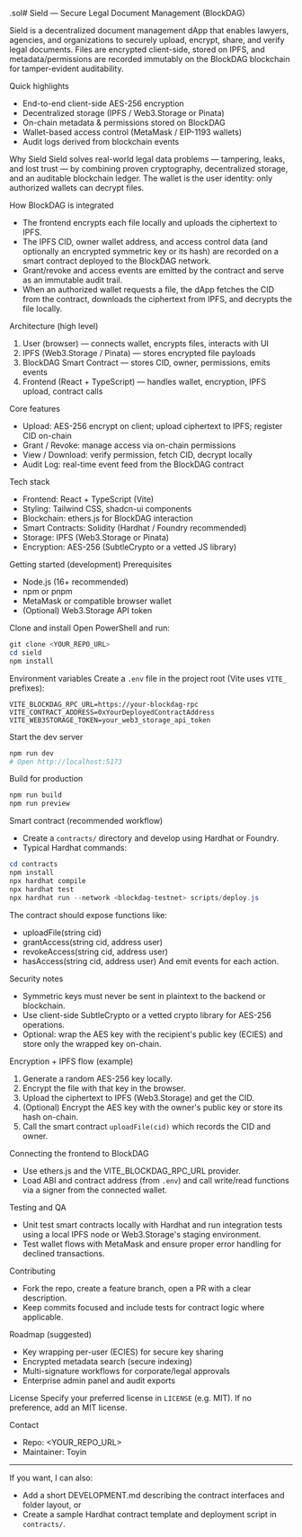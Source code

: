 .sol# Sield — Secure Legal Document Management (BlockDAG)

Sield is a decentralized document management dApp that enables lawyers, agencies, and organizations to securely upload, encrypt, share, and verify legal documents. Files are encrypted client-side, stored on IPFS, and metadata/permissions are recorded immutably on the BlockDAG blockchain for tamper-evident auditability.

Quick highlights
- End-to-end client-side AES-256 encryption
- Decentralized storage (IPFS / Web3.Storage or Pinata)
- On-chain metadata & permissions stored on BlockDAG
- Wallet-based access control (MetaMask / EIP-1193 wallets)
- Audit logs derived from blockchain events

Why Sield
Sield solves real-world legal data problems — tampering, leaks, and lost trust — by combining proven cryptography, decentralized storage, and an auditable blockchain ledger. The wallet is the user identity: only authorized wallets can decrypt files.

How BlockDAG is integrated
- The frontend encrypts each file locally and uploads the ciphertext to IPFS.
- The IPFS CID, owner wallet address, and access control data (and optionally an encrypted symmetric key or its hash) are recorded on a smart contract deployed to the BlockDAG network.
- Grant/revoke and access events are emitted by the contract and serve as an immutable audit trail.
- When an authorized wallet requests a file, the dApp fetches the CID from the contract, downloads the ciphertext from IPFS, and decrypts the file locally.

Architecture (high level)
1. User (browser) — connects wallet, encrypts files, interacts with UI
2. IPFS (Web3.Storage / Pinata) — stores encrypted file payloads
3. BlockDAG Smart Contract — stores CID, owner, permissions, emits events
4. Frontend (React + TypeScript) — handles wallet, encryption, IPFS upload, contract calls

Core features
- Upload: AES-256 encrypt on client; upload ciphertext to IPFS; register CID on-chain
- Grant / Revoke: manage access via on-chain permissions
- View / Download: verify permission, fetch CID, decrypt locally
- Audit Log: real-time event feed from the BlockDAG contract

Tech stack
- Frontend: React + TypeScript (Vite)
- Styling: Tailwind CSS, shadcn-ui components
- Blockchain: ethers.js for BlockDAG interaction
- Smart Contracts: Solidity (Hardhat / Foundry recommended)
- Storage: IPFS (Web3.Storage or Pinata)
- Encryption: AES-256 (SubtleCrypto or a vetted JS library)

Getting started (development)
Prerequisites
- Node.js (16+ recommended)
- npm or pnpm
- MetaMask or compatible browser wallet
- (Optional) Web3.Storage API token

Clone and install
Open PowerShell and run:

```powershell
git clone <YOUR_REPO_URL>
cd sield
npm install
```

Environment variables
Create a `.env` file in the project root (Vite uses `VITE_` prefixes):

```
VITE_BLOCKDAG_RPC_URL=https://your-blockdag-rpc
VITE_CONTRACT_ADDRESS=0xYourDeployedContractAddress
VITE_WEB3STORAGE_TOKEN=your_web3_storage_api_token
```

Start the dev server

```powershell
npm run dev
# Open http://localhost:5173
```

Build for production

```powershell
npm run build
npm run preview
```

Smart contract (recommended workflow)
- Create a `contracts/` directory and develop using Hardhat or Foundry.
- Typical Hardhat commands:

```powershell
cd contracts
npm install
npx hardhat compile
npx hardhat test
npx hardhat run --network <blockdag-testnet> scripts/deploy.js
```

The contract should expose functions like:
- uploadFile(string cid)
- grantAccess(string cid, address user)
- revokeAccess(string cid, address user)
- hasAccess(string cid, address user)
And emit events for each action.

Security notes
- Symmetric keys must never be sent in plaintext to the backend or blockchain.
- Use client-side SubtleCrypto or a vetted crypto library for AES-256 operations.
- Optional: wrap the AES key with the recipient's public key (ECIES) and store only the wrapped key on-chain.

Encryption + IPFS flow (example)
1. Generate a random AES-256 key locally.
2. Encrypt the file with that key in the browser.
3. Upload the ciphertext to IPFS (Web3.Storage) and get the CID.
4. (Optional) Encrypt the AES key with the owner's public key or store its hash on-chain.
5. Call the smart contract `uploadFile(cid)` which records the CID and owner.

Connecting the frontend to BlockDAG
- Use ethers.js and the VITE_BLOCKDAG_RPC_URL provider.
- Load ABI and contract address (from `.env`) and call write/read functions via a signer from the connected wallet.

Testing and QA
- Unit test smart contracts locally with Hardhat and run integration tests using a local IPFS node or Web3.Storage's staging environment.
- Test wallet flows with MetaMask and ensure proper error handling for declined transactions.

Contributing
- Fork the repo, create a feature branch, open a PR with a clear description.
- Keep commits focused and include tests for contract logic where applicable.

Roadmap (suggested)
- Key wrapping per-user (ECIES) for secure key sharing
- Encrypted metadata search (secure indexing)
- Multi-signature workflows for corporate/legal approvals
- Enterprise admin panel and audit exports

License
Specify your preferred license in `LICENSE` (e.g. MIT). If no preference, add an MIT license.

Contact
- Repo: <YOUR_REPO_URL>
- Maintainer: Toyin

---
If you want, I can also:
- Add a short DEVELOPMENT.md describing the contract interfaces and folder layout, or
- Create a sample Hardhat contract template and deployment script in `contracts/`.
